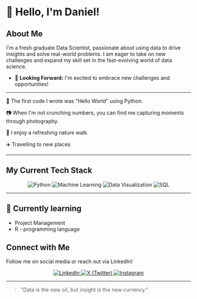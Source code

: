 
# 👋 Hello, I'm Daniel!

## About Me
I'm a fresh graduate Data Scientist, passionate about using data to drive insights and solve real-world problems. I am eager to take on new challenges and expand my skill set in the fast-evolving world of data science.




- 🔭 **Looking Forward:** I'm excited to embrace new challenges and opportunities!

---
🐍 The first code I wrote was "Hello World" using Python.

📷 When I'm not crunching numbers, you can find me capturing moments through photography.

🌳 I enjoy a refreshing nature walk.

✈️ Travelling to new places

---
## My Current Tech Stack
<p align="center">
    <img src="https://img.shields.io/badge/Python-3776AB?style=for-the-badge&logo=python&logoColor=white" alt="Python"/>
    <img src="https://img.shields.io/badge/Machine%20Learning-FF6F00?style=for-the-badge&logo=scikit-learn&logoColor=white" alt="Machine Learning"/>
    <img src="https://img.shields.io/badge/Data%20Visualization-4CAF50?style=for-the-badge&logo=tableau&logoColor=white" alt="Data Visualization"/>
    <img src="https://img.shields.io/badge/SQL-4479A1?style=for-the-badge&logo=mysql&logoColor=white" alt="SQL"/>

---
## 🌱 Currently learning
- Project Management
- R - programming language

## Connect with Me 

Follow me on social media or reach out via LinkedIn!
<p align="center">
    <a href="https://www.linkedin.com/in/dmutiso" target="_blank">
        <img src="https://img.shields.io/badge/LinkedIn-0077B5?style=for-the-badge&logo=linkedin&logoColor=white" alt="LinkedIn"/>
    </a>
    <a href="https://x.com/its_mutiso?t=TmXOn--b_avS7tV0RfwDaw&s=09" target="_blank">
        <img src="https://img.shields.io/badge/X-000000?style=for-the-badge&logo=twitter&logoColor=white" alt="X (Twitter)"/>
    </a>
    <a href="https://www.instagram.com/dante_gaucho24?utm_source=qr&igsh=MWMxZjRqang1emZuMg==" target="_blank">
        <img src="https://img.shields.io/badge/Instagram-E4405F?style=for-the-badge&logo=instagram&logoColor=white" alt="Instagram"/>
    </a>
</p>

---

> "Data is the new oil, but insight is the new currency."
